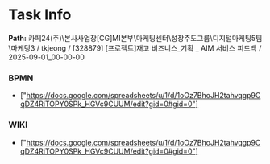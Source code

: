 # Task Info

**Path:** 카페24(주)\본사사업장\[CG]MI본부\마케팅센터\성장주도그룹\디지털마케팅5팀\마케팅3 / tkjeong / [328879] [프로젝트]재고 비즈니스_기획 _ AIM 서비스 피드백 / 2025-09-01_00-00-00

### BPMN
- ["https://docs.google.com/spreadsheets/u/1/d/1oOz7BhoJH2tahvqgp9CqDZ4RiTOPY0SPk_HGVc9CUUM/edit?gid=0#gid=0"]

### WIKI
- ["https://docs.google.com/spreadsheets/u/1/d/1oOz7BhoJH2tahvqgp9CqDZ4RiTOPY0SPk_HGVc9CUUM/edit?gid=0#gid=0"]

